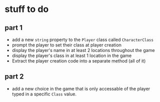# stuff to do

## part 1

- add a new `string` property to the `Player` class called `CharacterClass`
- prompt the player to set their class at player creation
- display the player's name in at least 2 locations throughout the game
- display the player's class in at least 1 location in the game
- Extract the player creation code into a separate method (all of it)

## part 2

- add a new choice in the game that is only accessable of the player typed in a specific `Class` value.
